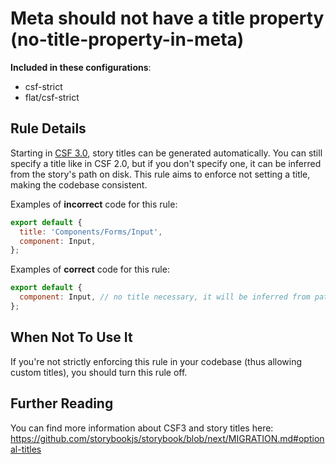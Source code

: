 # Meta should not have a title property (no-title-property-in-meta)

<!-- RULE-CATEGORIES:START -->

**Included in these configurations**: <ul><li>csf-strict</li><li>flat/csf-strict</li></ul>

<!-- RULE-CATEGORIES:END -->

## Rule Details

Starting in [CSF 3.0](https://storybook.js.org/blog/component-story-format-3-0/), story titles can be generated automatically. You can still specify a title like in CSF 2.0, but if you don't specify one, it can be inferred from the story's path on disk.
This rule aims to enforce not setting a title, making the codebase consistent.

Examples of **incorrect** code for this rule:

```js
export default {
  title: 'Components/Forms/Input',
  component: Input,
};
```

Examples of **correct** code for this rule:

```js
export default {
  component: Input, // no title necessary, it will be inferred from path on disk!
};
```

## When Not To Use It

If you're not strictly enforcing this rule in your codebase (thus allowing custom titles), you should turn this rule off.

## Further Reading

You can find more information about CSF3 and story titles here: https://github.com/storybookjs/storybook/blob/next/MIGRATION.md#optional-titles
